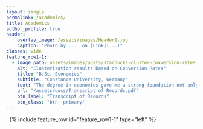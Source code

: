 ```yaml
---
layout: single
permalink: /academics/
title: Academics
author_profile: true
header:
    overlay_image: /assets/images/Header1.jpg
    caption: "Photo by ...  on [Link](...)"
classes: wide
feature_row1-1:
  - image_path: assets/images/posts/starbucks-cluster-conversion-rates.png
    alt: "Clusterisation results based on Conversion Rates"
    title: "B.Sc. Economics"
    subtitle: "Constance University, Germany"
    text: "The degree in economics gave me a strong foundation not only in **economic models and principles** but also in business studies like **Marketing, Finance, Accounting and Organization**. By its **quantitative specialization** I gained knowledge in statistics and econometrics as well as the ability of **strong analytical thinking**."
    url: "/assets/docs/Transcript of Records.pdf"
    btn_label: "Transcript of Records"
    btn_class: "btn--primary"
---
```


&nbsp;
{% include feature_row id="feature_row1-1" type="left" %}
